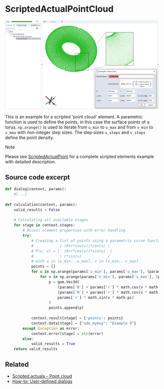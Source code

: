 # ScriptedActualPointCloud

![Scripted point cloud element example](scripted_actual_point_cloud.png)

This is an example for a scripted 'point cloud' element. A parametric function is used to define the points, in this case the surface points of a torus. `np.arange()` is used to iterate from `u_min` to `u_max` and from `v_min` to `v_max` with non-integer step sizes. The step sizes `u_steps` and `v_steps` define the point density.

> [!NOTE]
> Please see [ScriptedActualPoint](https://github.com/ZEISS/zeiss-inspect-app-examples/blob/main/AppExamples/scripted_actuals/ScriptedActualPoint/doc/Documentation.md) for a complete scripted elements example with detailed description.

## Source code excerpt

```python
def dialog(context, params):
    #[...]

def calculation(context, params):
    valid_results = False

    # Calculating all available stages
    for stage in context.stages:
        # Access element properties with error handling
        try:
            # Creating a list of points using a parametric curve function:
            #            / (R+r*cos(v))*cos(u) \
            # P(u, v) = |  (R+r*cos(v))*sin(u)  |
            #            \ r*sin(v)            /
            # with u in [u_min...u_max], v in [v_min...v_max]
            points = []
            for u in np.arange(params['u_min'], params['u_max'], (params['u_max'] - params['u_min']) / params['u_steps']):
                for v in np.arange(params['v_min'], params['v_max'], (params['v_max'] - params['v_min']) / params['v_steps']):
                    p = gom.Vec3d(
                        (params['R'] + params['r'] * math.cos(v * math.pi)) * math.cos(u * math.pi),
                        (params['R'] + params['r'] * math.cos(v * math.pi)) * math.sin(u * math.pi),
                        params['r'] * math.sin(v * math.pi)
                    )
                    points.append(p)

            context.result[stage] = {'points': points}
            context.data[stage] = {"ude_mykey": "Example 9"}
        except Exception as error:
            context.error[stage] = str(error)
        else:
            valid_results = True
    return valid_results
```

## Related

* [Scripted actuals - Point cloud](https://zeissiqs.github.io/zeiss-inspect-addon-api/2025/python_api/scripted_elements_api.html#point-cloud)
* [How-to: User-defined dialogs](https://zeissiqs.github.io/zeiss-inspect-addon-api/2025/howtos/python_api_introduction/user_defined_dialogs.html)
